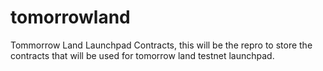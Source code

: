 # tomorrowland
Tommorrow Land Launchpad Contracts, this will be the repro to store the contracts that will be used for tomorrow land testnet launchpad.
